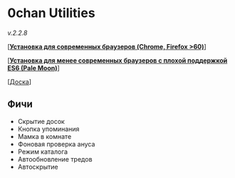 # 0chan Utilities
*v.2.2.8*

[<b><a href="https://github.com/devarped/0chan-utilities/raw/master/src/0chan-utilities.user.js?v=2.2.6">Установка для современных браузеров (Chrome, Firefox >60)</a></b>]

[<b><a href="https://github.com/devarped/0chan-utilities/raw/master/es5/0chan-utilities.user.js?v=2.2.6">Установка для менее современных браузеров с плохой поддержкой ES6 (Pale Moon)</a></b>] 

[<a href="https://www.0chan.pl/sudo/">Доска</a>]
## Фичи
* Скрытие досок
* Кнопка упоминания
* Мамка в комнате
* Фоновая проверка ануса
* Режим каталога
* Автообновление тредов
* Автоскрытие
